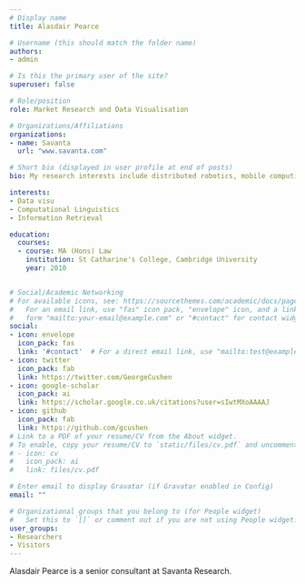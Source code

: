 ```yaml
---
# Display name
title: Alasdair Pearce

# Username (this should match the folder name)
authors:
- admin

# Is this the primary user of the site?
superuser: false

# Role/position
role: Market Research and Data Visualisation

# Organizations/Affiliations
organizations:
- name: Savanta
  url: "www.savanta.com"

# Short bio (displayed in user profile at end of posts)
bio: My research interests include distributed robotics, mobile computing and programmable matter.

interests:
- Data visu
- Computational Linguistics
- Information Retrieval

education:
  courses:
  - course: MA (Hons) Law
    institution: St Catharine's College, Cambridge University
    year: 2010


# Social/Academic Networking
# For available icons, see: https://sourcethemes.com/academic/docs/page-builder/#icons
#   For an email link, use "fas" icon pack, "envelope" icon, and a link in the
#   form "mailto:your-email@example.com" or "#contact" for contact widget.
social:
- icon: envelope
  icon_pack: fas
  link: '#contact'  # For a direct email link, use "mailto:test@example.org".
- icon: twitter
  icon_pack: fab
  link: https://twitter.com/GeorgeCushen
- icon: google-scholar
  icon_pack: ai
  link: https://scholar.google.co.uk/citations?user=sIwtMXoAAAAJ
- icon: github
  icon_pack: fab
  link: https://github.com/gcushen
# Link to a PDF of your resume/CV from the About widget.
# To enable, copy your resume/CV to `static/files/cv.pdf` and uncomment the lines below.
# - icon: cv
#   icon_pack: ai
#   link: files/cv.pdf

# Enter email to display Gravatar (if Gravatar enabled in Config)
email: ""

# Organizational groups that you belong to (for People widget)
#   Set this to `[]` or comment out if you are not using People widget.
user_groups:
- Researchers
- Visitors
---
```


Alasdair Pearce is a senior consultant at Savanta Research.
